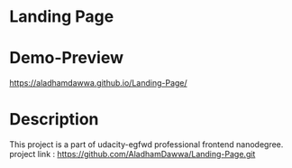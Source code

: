 # Landing Page
# Demo-Preview
https://aladhamdawwa.github.io/Landing-Page/
# Description

This project is a part of udacity-egfwd professional frontend nanodegree.\
project link : https://github.com/AladhamDawwa/Landing-Page.git
